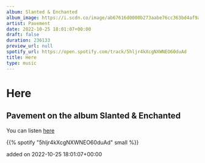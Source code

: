 ```yaml
---
album: Slanted & Enchanted
album_image: https://i.scdn.co/image/ab67616d0000b273aabe76cc363bd4af9a389d91
artist: Pavement
date: 2022-10-25 18:01:07+00:00
draft: false
duration: 236133
preview_url: null
spotify_url: https://open.spotify.com/track/5hljr4kXcgNXWNEO60duAd
title: Here
type: music
---
```



# Here

## Pavement on the album Slanted & Enchanted

You can listen [here](https://open.spotify.com/track/5hljr4kXcgNXWNEO60duAd)

{{% spotify "5hljr4kXcgNXWNEO60duAd" small %}}

added on 2022-10-25 18:01:07+00:00